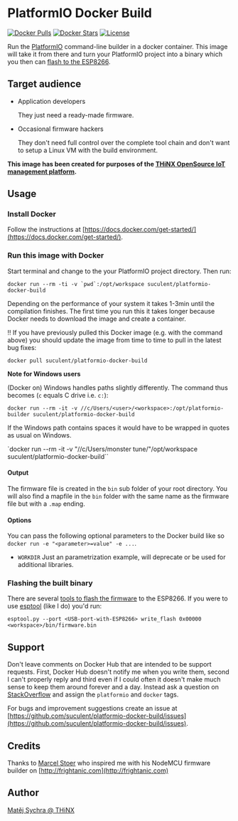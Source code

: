 # PlatformIO Docker Build

[![Docker Pulls](https://img.shields.io/docker/pulls/suculent/platformio-docker-build.svg)](https://hub.docker.com/r/suculent/platformio-docker-build/) [![Docker Stars](https://img.shields.io/docker/stars/suculent/platformio-docker-build.svg)](https://hub.docker.com/r/suculent/platformio-docker-build/) [![License](https://img.shields.io/badge/license-MIT-blue.svg?style=flat)](https://github.com/suculent/platformio-docker-build/blob/master/LICENSE)

Run the [PlatformIO](http://platformio.org) command-line builder in a docker container. This image will take it from there and turn your PlatformIO project into a binary which you then can [flash to the ESP8266](http://nodemcu.readthedocs.org/en/dev/en/flash/).


## Target audience

- Application developers

  They just need a ready-made firmware.

- Occasional firmware hackers

  They don't need full control over the complete tool chain and don't want to setup a Linux VM with the build environment.

**This image has been created for purposes of the [THiNX OpenSource IoT management platform](https://thinx.cloud).**

## Usage

### Install Docker
Follow the instructions at [https://docs.docker.com/get-started/](https://docs.docker.com/get-started/).

### Run this image with Docker
Start terminal and change to the your PlatformIO project directory. Then run:

``docker run --rm -ti -v `pwd`:/opt/workspace suculent/platformio-docker-build``

Depending on the performance of your system it takes 1-3min until the compilation finishes. The first time you run this it takes longer because Docker needs to download the image and create a container.

:bangbang: If you have previously pulled this Docker image (e.g. with the command above) you should update the image from time to time to pull in the latest bug fixes:

`docker pull suculent/platformio-docker-build`

**Note for Windows users**

(Docker on) Windows handles paths slightly differently. The command thus becomes (`c` equals C drive i.e. `c:`):

`docker run --rm -it -v //c/Users/<user>/<workspace>:/opt/platformio-builder suculent/platformio-docker-build`

If the Windows path contains spaces it would have to be wrapped in quotes as usual on Windows.

`docker run --rm -it -v "//c/Users/monster tune/<workspace>"/opt/workspace suculent/platformio-docker-build``

#### Output
The firmware file is created in the `bin` sub folder of your root directory. You will also find a mapfile in the `bin` folder with the same name as the firmware file but with a `.map` ending.

#### Options
You can pass the following optional parameters to the Docker build like so `docker run -e "<parameter>=value" -e ...`.

- `WORKDIR` Just an parametrization example, will deprecate or be used for additional libraries.

### Flashing the built binary
There are several [tools to flash the firmware](http://nodemcu.readthedocs.org/en/dev/en/flash/) to the ESP8266. If you were to use [esptool](https://github.com/themadinventor/esptool) (like I do) you'd run:

`esptool.py --port <USB-port-with-ESP8266> write_flash 0x00000 <workspace>/bin/firmware.bin`

## Support
Don't leave comments on Docker Hub that are intended to be support requests. First, Docker Hub doesn't notify me when you write them, second I can't properly reply and third even if I could often it doesn't make much sense to keep them around forever and a day. Instead ask a question on [StackOverflow](http://stackoverflow.com/) and assign the `platformio` and `docker` tags.

For bugs and improvement suggestions create an issue at [https://github.com/suculent/platformio-docker-build/issues](https://github.com/suculent/platformio-docker-build/issues).

## Credits
Thanks to [Marcel Stoer](http://pfalcon-oe.blogspot.com/) who inspired me with his NodeMCU firmware builder on [http://frightanic.com](http://frightanic.com)

## Author
[Matěj Sychra @ THiNX](http://thinx.cloud)
